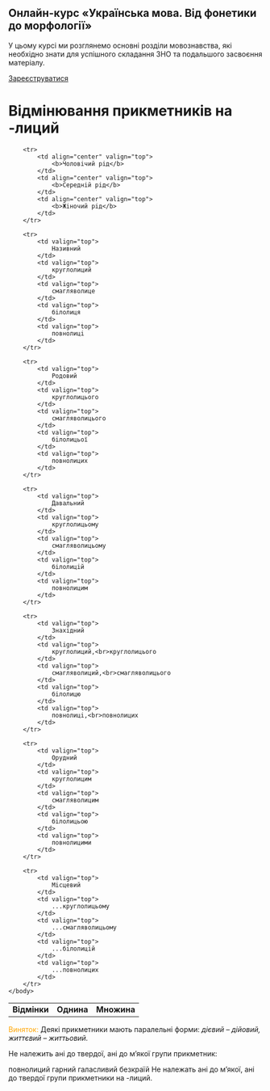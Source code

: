 <div class="banner">
  <h2 class="course">Онлайн-курс «Українська мова. Від фонетики до морфології»</h2>
  <p class="course-description">
     У цьому курсі ми розглянемо основні розділи мовознавства, які необхідно знати для успішного складання ЗНО та подальшого засвоєння матеріалу.<br>
  </p>
    <div class="button-wrapper">
        <a class="registration-button" target="_blank" href="http://bit.ly/2zuYUGS">Зареєструватися</a>
    </div>   
</div>

# Вiдмiнювання прикметникiв на -лиций


<table style="width: 95%;" align="center">
    <body>
        <tr>
            <td rowspan="2"  align="center" valign="top">
                <b>Вiдмiнки</b>
            </td>  
            <td colspan="3" align="center" valign="top">
                <b>Однина</b>
            </td>
            <td rowspan="2"  align="center" valign="top">
                <b>Множина</b>
            </td>                     
        </tr>

        <tr>
            <td align="center" valign="top">
                <b>Чоловiчий рiд</b>
            </td>  
            <td align="center" valign="top">
                <b>Середнiй рiд</b>
            </td>
            <td align="center" valign="top">
                <b>Жiночий рiд</b>
            </td>                     
        </tr>

        <tr>
            <td valign="top">
                Називний
            </td>  
            <td valign="top">
                круглолиций
            </td>
            <td valign="top">
                смагляволице
            </td>
            <td valign="top">
                бiлолиця
            </td>
            <td valign="top">
                повнолицi
            </td>                   
        </tr>

        <tr>
            <td valign="top">
                Родовий
            </td>  
            <td valign="top">
                круглолицього
            </td>
            <td valign="top">
                смагляволицього
            </td>
            <td valign="top">
                бiлолицьої
            </td>
            <td valign="top">
                повнолицих
            </td>                   
        </tr>

        <tr>
            <td valign="top">
                Давальний
            </td>  
            <td valign="top">
                круглолицьому
            </td>
            <td valign="top">
                смагляволицьому
            </td>
            <td valign="top">
                бiлолицiй
            </td>
            <td valign="top">
                повнолицим
            </td>                   
        </tr>

        <tr>
            <td valign="top">
                Знахiдний
            </td>  
            <td valign="top">
                круглолиций,<br>круглолицього
            </td>
            <td valign="top">
                смагляволиций,<br>смагляволицього
            </td>
            <td valign="top">
                бiлолицю
            </td>
            <td valign="top">
                повнолицi,<br>повнолицих
            </td>                   
        </tr>

        <tr>
            <td valign="top">
                Орудний
            </td>  
            <td valign="top">
                круглолицим
            </td>
            <td valign="top">
                смагляволицим
            </td>
            <td valign="top">
                бiлолицьою
            </td>
            <td valign="top">
                повнолицими
            </td>                   
        </tr>

        <tr>
            <td valign="top">
                Мiсцевий     
            </td>  
            <td valign="top">
                ...круглолицьому
            </td>
            <td valign="top">
                ...смагляволицьому
            </td>
            <td valign="top">
                ...бiлолицiй
            </td>
            <td valign="top">
                ...повнолицих 
            </td>                   
        </tr>        
    </body>
</table>

<font color="orange">Виняток:</font> Деякi прикметники мають паралельнi форми: <i>дiєвий – дiйовий, життєвий – життьовий.</i>


<quiz> 
    <question>
       <p> Не належить ані до твердої, ані до м’якої групи прикметник: </p>
           <answer correct>повнолиций</answer>
           <answer>гарний</answer>
           <answer>галасливий</answer>
           <answer>безкраїй</answer>
      <explanation>
Не належать ані до м’якої, ані до твердої групи прикметники на <span class="p1">-лиций</span>. 
</explanation>
    </question>
</quiz> 
